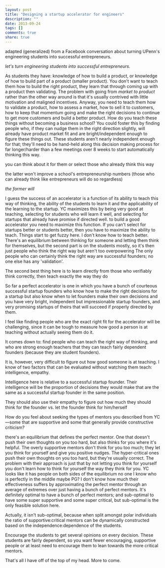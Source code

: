 ```yaml
---
layout: post
title: "Designing a startup accelerator for engineers"
description: ""
date: 2013-09-24
tags: []
comments: true
share: true
---
```


adapted (generalized) from a Facebook conversation about turning UPenn's engineering students into successful entrepreneurs.

*let's turn engineering students into successful entrepreneurs.*

As students they have: knowledge of how to build a product, or knowledge of how to build part of a product (smaller product). You don't want to teach them how to build the right product, they learn that through coming up with a product then validating. The problem with going from _market to product_ rather than the other way around is that it's usually contrived with little motivation and maligned incentives. 
Anyway, you need to teach them how to validate a product, how to assess a market, how to sell it to customers, how to keep that momentum going and make the right decisions to continue to get more customers and build a better product. How do you teach these things without becoming a business school? You could foster this by finding people who, if they can nudge them in the right direction slightly, will already have product market fit and are bright/independent enough to figure these things out. These students aren't nearly independent enough for that; they'll need to be hand-held along this decision making process for far longer/harder than a few meetings over 8 weeks to start automatically thinking this way.

you can think about it for them or select those who already think this way

the latter won't improve a school's entrepreneurship numbers (those who can already think like entrepreneurs will do so regardless)

_the former will_

I guess the success of an accelerator is a function of its ability to teach this way of thinking, the ability of the students to learn it and the applicability of the learning to the startup. YC maximizes this by being very good at teaching, selecting for students who will learn it well, and selecting for startups that already have promise if directed well.
to build a good accelerator you need to maximize this function. If you can't select for startups better or students better, then you have to maximize the ability to teach. 
Things start to get fuzzy here. I don't know how to teach better. There's an equilibrium between thinking for someone and letting them think for themselves, but the second part is on the students mostly, so it's then just people who think the right way but aren't too overpowering
The only people who can certainly think the right way are successful founders; no one else has any 'validation'.

The second best thing here is to learn directly from those who verifiably think correctly, then teach exactly the way they do

So far a perfect accelerator is one in which you have a bunch of courteous successful startup founders who know how to make the right decisions for a startup but also know when to let founders make their own decisions and you have very bright, independent but impressionable startup founders, and very promising startups of theirs that will succeed if properly directed by them.

I feel like finding people who are the exact right fit for the accelerator will be challenging, since it can be tough to measure how good a person is at teaching without actually seeing them do it.

It comes down to: find people who can teach the right way of thinking, and who are strong enough teachers that they can teach fairly dependent founders (because they are student founders). 

It is, however, very difficult to figure out how good someone is at teaching.
I know of two factors that can be evaluated without watching them teach: intelligence, empathy.

Intelligence here is relative to a successful startup founder. Their intelligence will be the proportion of decisions they would make that are the same as a successful startup founder in the same position.

They should also use their empathy to figure out how much they should think for the founder vs. let the founder think for him/herself

How do you feel about seeking the types of mentors you described from YC—some that are supportive and some that generally provide constructive criticism?

there's an equilibrium that defines the perfect mentor. One that doesn't push their own thoughts on you too hard, but also thinks for you where it's helpful. The overly supportive mentors don't think for you too much; they let you think for yourself and give you positive nudges. The hyper-critical ones push their own thoughts on you too hard, but they're usually correct. The problem with their approach is just that by not letting you think for yourself you don't learn how to think for yourself the way they think for you.
YC looks like it has people on both sides of the equilibrium
no one I know who is perfectly in the middle
maybe PG?
I don't know how much their effectiveness suffers by approximating the perfect mentor through an average of extremes over just having a bunch of perfect mentors.
It's definitely optimal to have a bunch of perfect mentors; and sub-optimal to have some super supportive and some super critical, but sub-optimal is the only feasible solution here.

Actually, it isn't sub-optimal, because when split amongst polar individuals the ratio of supportive:critical mentors can be dynamically constructed based on the independence:dependence of the students.

Encourage the students to get several opinions on every decision. These students are fairly dependent, so you want fewer encouraging, supportive people or at least need to encourage them to lean towards the more critical mentors.

That's all I have off of the top of my head. More to come.